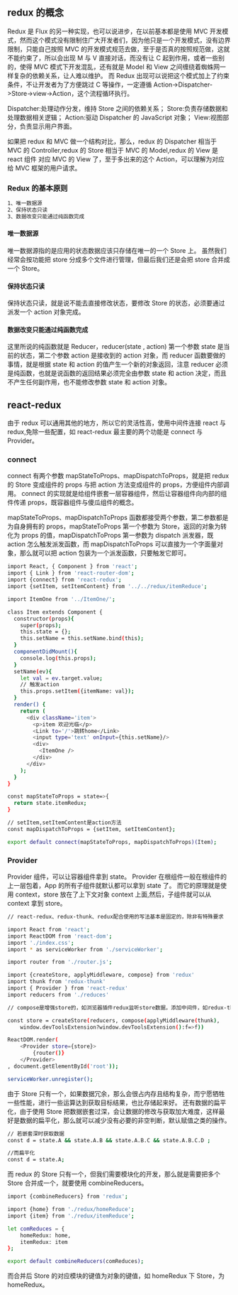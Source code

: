 ## redux 的概念

Redux 是 Flux 的另一种实现，也可以说进步，在以前基本都是使用 MVC 开发模式，然而这个模式没有限制住广大开发者们，因为他只是一个开发模式，没有边界限制，只能自己按照 MVC 的开发模式规范去做，至于是否真的按照规范做，这就不能约束了，所以会出现 M 与 V 直接对话，而没有让 C 起到作用，或者一些别的，使得 MVC 模式下开发混乱，还有就是 Model 和 View 之间缠绕着蜘蛛网一样复杂的依赖关系，让人难以维护。
而 Redux 出现可以说把这个模式加上了约束条件，不让开发者为了方便跳过 C 等操作，一定遵循 Action->Dispatcher->Store->view->Action，这个流程循环执行。

Dispatcher:处理动作分发，维持 Store 之间的依赖关系；
Store:负责存储数据和处理数据相关逻辑；
Action:驱动 Dispatcher 的 JavaScript 对象；
View:视图部分，负责显示用户界面。

如果把 redux 和 MVC 做一个结构对比，那么，redux 的 Dispatcher 相当于 MVC 的 Controller,redux 的 Store 相当于 MVC 的 Model,redux 的 View 是 react 组件 对应 MVC 的 View 了，至于多出来的这个 Action，可以理解为对应给 MVC 框架的用户请求。

### Redux 的基本原则

```bash
1、唯一数据源
2、保持状态只读
3、数据改变只能通过纯函数完成

```

#### 唯一数据源

唯一数据源指的是应用的状态数据应该只存储在唯一的一个 Store 上。
虽然我们经常会按功能把 store 分成多个文件进行管理，但最后我们还是会把 store 合并成一个 Store。

#### 保持状态只读

保持状态只读，就是说不能去直接修改状态，要修改 Store 的状态，必须要通过派发一个 action 对象完成。

#### 数据改变只能通过纯函数完成

这里所说的纯函数就是 Reducer，reducer(state , action)
第一个参数 state 是当前的状态，第二个参数 action 是接收到的 action 对象，而 reducer 函数要做的事情，就是根据 state 和 action 的值产生一个新的对象返回，注意 reducer 必须是纯函数，也就是说函数的返回结果必须完全由参数 state 和 action 决定，而且不产生任何副作用，也不能修改参数 state 和 action 对象。

## react-redux

由于 redux 可以通用其他的地方，所以它的灵活性高，使用中间件连接 react 与 redux,免除一些配置，如 react-redux 最主要的两个功能是 connect 与 Provider。

### connect

connect 有两个参数 mapStateToProps、mapDispatchToProps，就是把 redux 的 Store 变成组件的 props 与把 action 方法变成组件的 props，方便组件内部调用。
connect 的实现就是给组件嵌套一层容器组件，然后让容器组件向内部的组件传递 props，既容器组件与傻瓜组件的概念。

mapStateToProps、mapDispatchToProps 函数都接受两个参数，第二参数都是为自身拥有的 props，mapStateToProps 第一个参数为 Store，返回的对象为转化为 props 的值，mapDispatchToProps 第一参数为 dispatch 派发器，既 action 怎么触发派发函数，而 mapDispatchToProps 可以直接为一个字面量对象，那么就可以把 action 包装为一个派发函数，只要触发它即可。

```bash
import React, { Component } from 'react';
import { Link } from 'react-router-dom';
import {connect} from 'react-redux';
import {setItem, setItemContent} from '../../redux/itemReduce';

import ItemOne from '../ItemOne/';

class Item extends Component {
  constructor(props){
    super(props);
    this.state = {};
    this.setName = this.setName.bind(this);
  }
  componentDidMount(){
    console.log(this.props);
  }
  setName(ev){
    let val = ev.target.value;
    // 触发action
    this.props.setItem({itemName: val});
  }
  render() {
    return (
      <div className='item'>
        <p>item 欢迎光临</p>
        <Link to='/'>跳转home</Link>
        <input type='text' onInput={this.setName}/>
        <div>
          <ItemOne />
        </div>
      </div>
    );
  }
}

const mapStateToProps = state=>{
  return state.itemRedux;
}

// setItem,setItemContent是action方法
const mapDispatchToProps = {setItem, setItemContent};

export default connect(mapStateToProps, mapDispatchToProps)(Item);


```

### Provider

Provider 组件，可以让容器组件拿到 state。
Provider 在根组件一般在根组件的上一层包着，App 的所有子组件就默认都可以拿到 state 了。
而它的原理就是使用 context，store 放在了上下文对象 context 上面,然后，子组件就可以从 context 拿到 store。

```bash
// react-redux、redux-thunk、redux配合使用的写法基本是固定的，除非有特殊要求

import React from 'react';
import ReactDOM from 'react-dom';
import './index.css';
import * as serviceWorker from './serviceWorker';

import router from './router.js';

import {createStore, applyMiddleware, compose} from 'redux'
import thunk from 'redux-thunk'
import { Provider } from 'react-redux'
import reducers from './reduces'

// compose是增强store的，如浏览器插件redux监听store数据，添加中间件，如redux-thunk解决异步问题

const store = createStore(reducers, compose(applyMiddleware(thunk),
	window.devToolsExtension?window.devToolsExtension():f=>f))

ReactDOM.render(
    <Provider store={store}>
        {router()}
    </Provider>
, document.getElementById('root'));

serviceWorker.unregister();

```

由于 Store 只有一个，如果数据冗余，那么会很占内存且结构复杂，而宁愿牺牲一些性能，进行一些运算达到获取目标结果，也比存储起来好。
还有数据的扁平化，由于使用 Store 把数据嵌套过深，会让数据的修改与获取加大难度，这样最好是数据的扁平化，那么就可以减少没有必要的非空判断，默认赋值之类的操作。

```bash
// 若嵌套深时获取数据
const d = state.A && state.A.B && state.A.B.C && state.A.B.C.D ;

//而扁平化
const d = state.A;
```

而 redux 的 Store 只有一个，但我们需要模块化的开发，那么就是需要把多个 Store 合并成一个，就要使用 combineReducers。

```bash
import {combineReducers} from 'redux';

import {home} from './redux/homeReduce';
import {item} from './redux/itemReduce';

let comReduces = {
    homeRedux: home,
    itemRedux: item
};

export default combineReducers(comReduces);
```

而合并后 Store 的对应模块的键值为对象的键值，如 homeRedux 下 Store，为 homeRedux。
